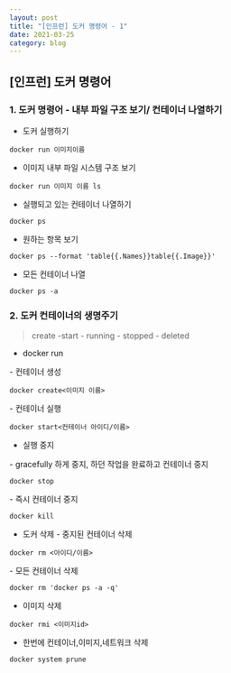 ```yaml
---
layout: post
title: "[인프런] 도커 명령어 - 1"
date: 2021-03-25
category: blog
---
```


## [인프런] 도커 명령어 


### 1. 도커 명령어 - 내부 파일 구조 보기/ 컨테이너 나열하기

- 도커 실행하기

```
docker run 이미지이름
```

- 이미지 내부 파일 시스템 구조 보기
 
```
docker run 이미지 이름 ls
```

- 실행되고 있는 컨테이너 나열하기

```
docker ps
```

- 원하는 항목 보기

```
docker ps --format 'table{{.Names}}table{{.Image}}'
```

- 모든 컨테이너 나열

```
docker ps -a
```

### 2. 도커 컨테이너의 생명주기

> create -start - running - stopped - deleted

- docker run 

\- 컨테이너 생성

```
docker create<이미지 이름>
```
\- 컨테이너 실행
```
docker start<컨테이너 아이디/이름> 
```

- 실행 중지

\- gracefully 하게 중지, 하던 작업을 완료하고 컨테이너 중지
```
docker stop
```
\- 즉시 컨테이너 중지
```
docker kill
```

- 도커 삭제
\- 중지된 컨테이너 삭제
```
docker rm <아이디/이름>
```

\- 모든 컨테이너 삭제
```
docker rm 'docker ps -a -q'
```

- 이미지 삭제
```
docker rmi <이미지id>
```

- 한번에 컨테이너,이미지,네트워크 삭제
```
docker system prune
```

